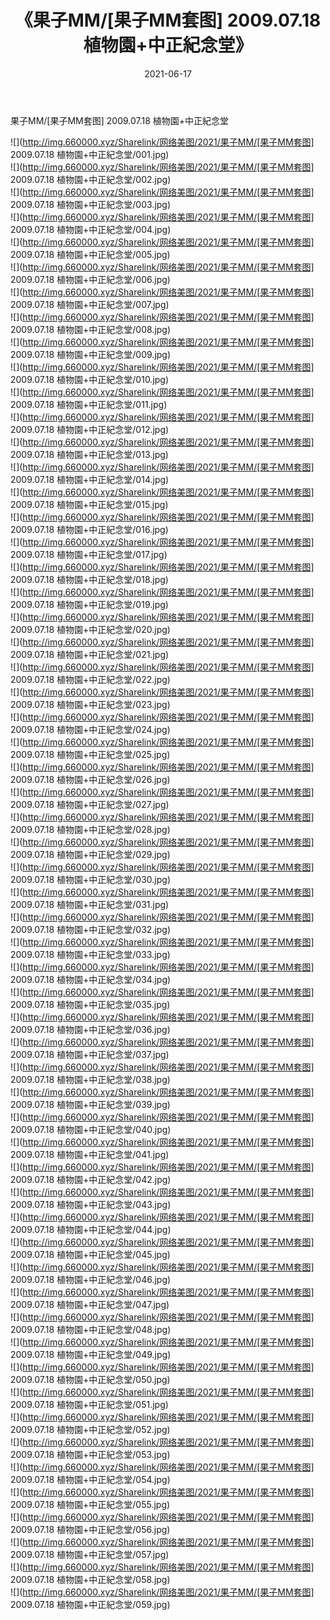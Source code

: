 ﻿---
layout: post
title:  《果子MM/[果子MM套图] 2009.07.18 植物園+中正紀念堂》
date:   2021-06-17
img: http://img.660000.xyz/Sharelink/网络美图/2021/果子MM/[果子MM套图] 2009.07.18 植物園+中正紀念堂/000.jpg
categories: [美女, 清纯, 唯美]
---

果子MM/[果子MM套图] 2009.07.18 植物園+中正紀念堂

 ![](http://img.660000.xyz/Sharelink/网络美图/2021/果子MM/[果子MM套图] 2009.07.18 植物園+中正紀念堂/001.jpg) <br>![](http://img.660000.xyz/Sharelink/网络美图/2021/果子MM/[果子MM套图] 2009.07.18 植物園+中正紀念堂/002.jpg) <br>![](http://img.660000.xyz/Sharelink/网络美图/2021/果子MM/[果子MM套图] 2009.07.18 植物園+中正紀念堂/003.jpg) <br>![](http://img.660000.xyz/Sharelink/网络美图/2021/果子MM/[果子MM套图] 2009.07.18 植物園+中正紀念堂/004.jpg) <br>![](http://img.660000.xyz/Sharelink/网络美图/2021/果子MM/[果子MM套图] 2009.07.18 植物園+中正紀念堂/005.jpg) <br>![](http://img.660000.xyz/Sharelink/网络美图/2021/果子MM/[果子MM套图] 2009.07.18 植物園+中正紀念堂/006.jpg) <br>![](http://img.660000.xyz/Sharelink/网络美图/2021/果子MM/[果子MM套图] 2009.07.18 植物園+中正紀念堂/007.jpg) <br>![](http://img.660000.xyz/Sharelink/网络美图/2021/果子MM/[果子MM套图] 2009.07.18 植物園+中正紀念堂/008.jpg) <br>![](http://img.660000.xyz/Sharelink/网络美图/2021/果子MM/[果子MM套图] 2009.07.18 植物園+中正紀念堂/009.jpg) <br>![](http://img.660000.xyz/Sharelink/网络美图/2021/果子MM/[果子MM套图] 2009.07.18 植物園+中正紀念堂/010.jpg) <br>![](http://img.660000.xyz/Sharelink/网络美图/2021/果子MM/[果子MM套图] 2009.07.18 植物園+中正紀念堂/011.jpg) <br>![](http://img.660000.xyz/Sharelink/网络美图/2021/果子MM/[果子MM套图] 2009.07.18 植物園+中正紀念堂/012.jpg) <br>![](http://img.660000.xyz/Sharelink/网络美图/2021/果子MM/[果子MM套图] 2009.07.18 植物園+中正紀念堂/013.jpg) <br>![](http://img.660000.xyz/Sharelink/网络美图/2021/果子MM/[果子MM套图] 2009.07.18 植物園+中正紀念堂/014.jpg) <br>![](http://img.660000.xyz/Sharelink/网络美图/2021/果子MM/[果子MM套图] 2009.07.18 植物園+中正紀念堂/015.jpg) <br>![](http://img.660000.xyz/Sharelink/网络美图/2021/果子MM/[果子MM套图] 2009.07.18 植物園+中正紀念堂/016.jpg) <br>![](http://img.660000.xyz/Sharelink/网络美图/2021/果子MM/[果子MM套图] 2009.07.18 植物園+中正紀念堂/017.jpg) <br>![](http://img.660000.xyz/Sharelink/网络美图/2021/果子MM/[果子MM套图] 2009.07.18 植物園+中正紀念堂/018.jpg) <br>![](http://img.660000.xyz/Sharelink/网络美图/2021/果子MM/[果子MM套图] 2009.07.18 植物園+中正紀念堂/019.jpg) <br>![](http://img.660000.xyz/Sharelink/网络美图/2021/果子MM/[果子MM套图] 2009.07.18 植物園+中正紀念堂/020.jpg) <br>![](http://img.660000.xyz/Sharelink/网络美图/2021/果子MM/[果子MM套图] 2009.07.18 植物園+中正紀念堂/021.jpg) <br>![](http://img.660000.xyz/Sharelink/网络美图/2021/果子MM/[果子MM套图] 2009.07.18 植物園+中正紀念堂/022.jpg) <br>![](http://img.660000.xyz/Sharelink/网络美图/2021/果子MM/[果子MM套图] 2009.07.18 植物園+中正紀念堂/023.jpg) <br>![](http://img.660000.xyz/Sharelink/网络美图/2021/果子MM/[果子MM套图] 2009.07.18 植物園+中正紀念堂/024.jpg) <br>![](http://img.660000.xyz/Sharelink/网络美图/2021/果子MM/[果子MM套图] 2009.07.18 植物園+中正紀念堂/025.jpg) <br>![](http://img.660000.xyz/Sharelink/网络美图/2021/果子MM/[果子MM套图] 2009.07.18 植物園+中正紀念堂/026.jpg) <br>![](http://img.660000.xyz/Sharelink/网络美图/2021/果子MM/[果子MM套图] 2009.07.18 植物園+中正紀念堂/027.jpg) <br>![](http://img.660000.xyz/Sharelink/网络美图/2021/果子MM/[果子MM套图] 2009.07.18 植物園+中正紀念堂/028.jpg) <br>![](http://img.660000.xyz/Sharelink/网络美图/2021/果子MM/[果子MM套图] 2009.07.18 植物園+中正紀念堂/029.jpg) <br>![](http://img.660000.xyz/Sharelink/网络美图/2021/果子MM/[果子MM套图] 2009.07.18 植物園+中正紀念堂/030.jpg) <br>![](http://img.660000.xyz/Sharelink/网络美图/2021/果子MM/[果子MM套图] 2009.07.18 植物園+中正紀念堂/031.jpg) <br>![](http://img.660000.xyz/Sharelink/网络美图/2021/果子MM/[果子MM套图] 2009.07.18 植物園+中正紀念堂/032.jpg) <br>![](http://img.660000.xyz/Sharelink/网络美图/2021/果子MM/[果子MM套图] 2009.07.18 植物園+中正紀念堂/033.jpg) <br>![](http://img.660000.xyz/Sharelink/网络美图/2021/果子MM/[果子MM套图] 2009.07.18 植物園+中正紀念堂/034.jpg) <br>![](http://img.660000.xyz/Sharelink/网络美图/2021/果子MM/[果子MM套图] 2009.07.18 植物園+中正紀念堂/035.jpg) <br>![](http://img.660000.xyz/Sharelink/网络美图/2021/果子MM/[果子MM套图] 2009.07.18 植物園+中正紀念堂/036.jpg) <br>![](http://img.660000.xyz/Sharelink/网络美图/2021/果子MM/[果子MM套图] 2009.07.18 植物園+中正紀念堂/037.jpg) <br>![](http://img.660000.xyz/Sharelink/网络美图/2021/果子MM/[果子MM套图] 2009.07.18 植物園+中正紀念堂/038.jpg) <br>![](http://img.660000.xyz/Sharelink/网络美图/2021/果子MM/[果子MM套图] 2009.07.18 植物園+中正紀念堂/039.jpg) <br>![](http://img.660000.xyz/Sharelink/网络美图/2021/果子MM/[果子MM套图] 2009.07.18 植物園+中正紀念堂/040.jpg) <br>![](http://img.660000.xyz/Sharelink/网络美图/2021/果子MM/[果子MM套图] 2009.07.18 植物園+中正紀念堂/041.jpg) <br>![](http://img.660000.xyz/Sharelink/网络美图/2021/果子MM/[果子MM套图] 2009.07.18 植物園+中正紀念堂/042.jpg) <br>![](http://img.660000.xyz/Sharelink/网络美图/2021/果子MM/[果子MM套图] 2009.07.18 植物園+中正紀念堂/043.jpg) <br>![](http://img.660000.xyz/Sharelink/网络美图/2021/果子MM/[果子MM套图] 2009.07.18 植物園+中正紀念堂/044.jpg) <br>![](http://img.660000.xyz/Sharelink/网络美图/2021/果子MM/[果子MM套图] 2009.07.18 植物園+中正紀念堂/045.jpg) <br>![](http://img.660000.xyz/Sharelink/网络美图/2021/果子MM/[果子MM套图] 2009.07.18 植物園+中正紀念堂/046.jpg) <br>![](http://img.660000.xyz/Sharelink/网络美图/2021/果子MM/[果子MM套图] 2009.07.18 植物園+中正紀念堂/047.jpg) <br>![](http://img.660000.xyz/Sharelink/网络美图/2021/果子MM/[果子MM套图] 2009.07.18 植物園+中正紀念堂/048.jpg) <br>![](http://img.660000.xyz/Sharelink/网络美图/2021/果子MM/[果子MM套图] 2009.07.18 植物園+中正紀念堂/049.jpg) <br>![](http://img.660000.xyz/Sharelink/网络美图/2021/果子MM/[果子MM套图] 2009.07.18 植物園+中正紀念堂/050.jpg) <br>![](http://img.660000.xyz/Sharelink/网络美图/2021/果子MM/[果子MM套图] 2009.07.18 植物園+中正紀念堂/051.jpg) <br>![](http://img.660000.xyz/Sharelink/网络美图/2021/果子MM/[果子MM套图] 2009.07.18 植物園+中正紀念堂/052.jpg) <br>![](http://img.660000.xyz/Sharelink/网络美图/2021/果子MM/[果子MM套图] 2009.07.18 植物園+中正紀念堂/053.jpg) <br>![](http://img.660000.xyz/Sharelink/网络美图/2021/果子MM/[果子MM套图] 2009.07.18 植物園+中正紀念堂/054.jpg) <br>![](http://img.660000.xyz/Sharelink/网络美图/2021/果子MM/[果子MM套图] 2009.07.18 植物園+中正紀念堂/055.jpg) <br>![](http://img.660000.xyz/Sharelink/网络美图/2021/果子MM/[果子MM套图] 2009.07.18 植物園+中正紀念堂/056.jpg) <br>![](http://img.660000.xyz/Sharelink/网络美图/2021/果子MM/[果子MM套图] 2009.07.18 植物園+中正紀念堂/057.jpg) <br>![](http://img.660000.xyz/Sharelink/网络美图/2021/果子MM/[果子MM套图] 2009.07.18 植物園+中正紀念堂/058.jpg) <br>![](http://img.660000.xyz/Sharelink/网络美图/2021/果子MM/[果子MM套图] 2009.07.18 植物園+中正紀念堂/059.jpg) <br>